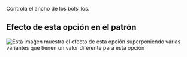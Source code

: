 Controla el ancho de los bolsillos.

## Efecto de esta opción en el patrón

![Esta imagen muestra el efecto de esta opción superponiendo varias variantes que tienen un valor diferente para esta opción](carlita\_pocketwidth\_sample.svg "Efecto de esta opción en el patrón")
